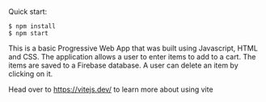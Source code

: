 Quick start:

```
$ npm install
$ npm start
```

This is a basic Progressive Web App that was built using Javascript, HTML and CSS. The application allows a user to enter items to add to a cart. The items are saved to a Firebase database.
A user can delete an item by clicking on it.

Head over to https://vitejs.dev/ to learn more about using vite
